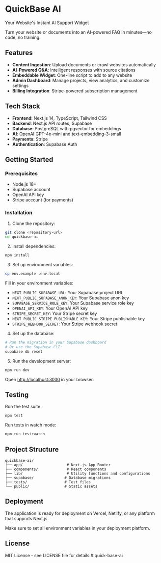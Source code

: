 # QuickBase AI

Your Website's Instant AI Support Widget

Turn your website or documents into an AI-powered FAQ in minutes—no code, no training.

## Features

- **Content Ingestion**: Upload documents or crawl websites automatically
- **AI-Powered Q&A**: Intelligent responses with source citations
- **Embeddable Widget**: One-line script to add to any website
- **Admin Dashboard**: Manage projects, view analytics, and customize settings
- **Billing Integration**: Stripe-powered subscription management

## Tech Stack

- **Frontend**: Next.js 14, TypeScript, Tailwind CSS
- **Backend**: Next.js API routes, Supabase
- **Database**: PostgreSQL with pgvector for embeddings
- **AI**: OpenAI GPT-4o-mini and text-embedding-3-small
- **Payments**: Stripe
- **Authentication**: Supabase Auth

## Getting Started

### Prerequisites

- Node.js 18+ 
- Supabase account
- OpenAI API key
- Stripe account (for payments)

### Installation

1. Clone the repository:
```bash
git clone <repository-url>
cd quickbase-ai
```

2. Install dependencies:
```bash
npm install
```

3. Set up environment variables:
```bash
cp env.example .env.local
```

Fill in your environment variables:
- `NEXT_PUBLIC_SUPABASE_URL`: Your Supabase project URL
- `NEXT_PUBLIC_SUPABASE_ANON_KEY`: Your Supabase anon key
- `SUPABASE_SERVICE_ROLE_KEY`: Your Supabase service role key
- `OPENAI_API_KEY`: Your OpenAI API key
- `STRIPE_SECRET_KEY`: Your Stripe secret key
- `NEXT_PUBLIC_STRIPE_PUBLISHABLE_KEY`: Your Stripe publishable key
- `STRIPE_WEBHOOK_SECRET`: Your Stripe webhook secret

4. Set up the database:
```bash
# Run the migration in your Supabase dashboard
# Or use the Supabase CLI:
supabase db reset
```

5. Run the development server:
```bash
npm run dev
```

Open [http://localhost:3000](http://localhost:3000) in your browser.

## Testing

Run the test suite:
```bash
npm test
```

Run tests in watch mode:
```bash
npm run test:watch
```

## Project Structure

```
quickbase-ai/
├── app/                    # Next.js App Router
├── components/             # React components
├── lib/                    # Utility functions and configurations
├── supabase/              # Database migrations
├── tests/                 # Test files
└── public/                # Static assets
```

## Deployment

The application is ready for deployment on Vercel, Netlify, or any platform that supports Next.js.

Make sure to set all environment variables in your deployment platform.

## License

MIT License - see LICENSE file for details.# quick-base-ai
